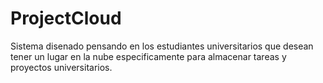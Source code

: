 # ProjectCloud
Sistema disenado pensando en los estudiantes universitarios que desean tener un lugar en la nube especificamente para almacenar tareas y proyectos universitarios.
